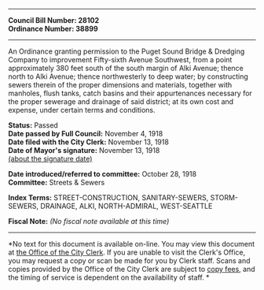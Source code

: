 * * * * *  
  
**Council Bill Number: [](#h0)[](#h2)28102**   
**Ordinance Number: 38899**  
  
* * * * *  
  
An Ordinance granting permission to the Puget Sound Bridge & Dredging Company to improvement Fifty-sixth Avenue Southwest, from a point approximately 380 feet south of the south margin of Alki Avenue; thence north to Alki Avenue; thence northwesterly to deep water; by constructing sewers therein of the proper dimensions and materials, together with manholes, flush tanks, catch basins and their appurtenances necessary for the proper sewerage and drainage of said district; at its own cost and expense, under certain terms and conditions.  
  
**Status:** Passed   
**Date passed by Full Council:** November 4, 1918   
**Date filed with the City Clerk:** November 13, 1918   
**Date of Mayor's signature:** November 13, 1918   
[(about the signature date)](/~public/approvaldate.htm)   
  
  
**Date introduced/referred to committee:** October 28, 1918   
**Committee:** Streets & Sewers   
  
**Index Terms:** STREET-CONSTRUCTION, SANITARY-SEWERS, STORM-SEWERS, DRAINAGE, ALKI, NORTH-ADMIRAL, WEST-SEATTLE  
  
**Fiscal Note:** *(No fiscal note available at this time)*  
  
* * * * *  
  
*No text for this document is available on-line. You may view this document at [the Office of the City Clerk](http://www.seattle.gov/leg/clerk/contactUs.htm). If you are unable to visit the Clerk's Office, you may request a copy or scan be made for you by Clerk staff. Scans and copies provided by the Office of the City Clerk are subject to [copy fees](http://clerk.seattle.gov/~public/clerkfees.htm), and the timing of service is dependent on the availability of staff. *  
  
  
